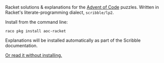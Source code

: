 Racket solutions &amp; explanations for the [Advent of Code](http://adventofcode.com) puzzles. Written in Racket's literate-programming dialect, `scribble/lp2`.

Install from the command line:

    raco pkg install aoc-racket

Explanations will be installed automatically as part of the Scribble documentation.

[Or read it without installing.](http://pkg-build.racket-lang.org/doc/aoc-racket/)
